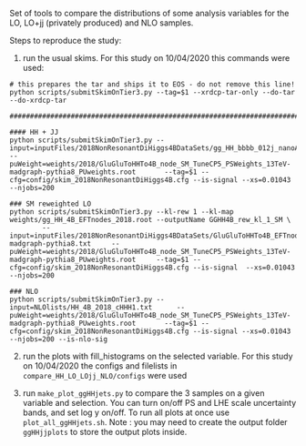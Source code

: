 Set of tools to compare the distributions of some analysis variables for the LO, LO+jj (privately produced) and NLO samples.

Steps to reproduce the study:

1. run the usual skims. For this study on 10/04/2020 this commands were used:

```
# this prepares the tar and ships it to EOS - do not remove this line!
python scripts/submitSkimOnTier3.py --tag=$1 --xrdcp-tar-only --do-tar --do-xrdcp-tar

#############################################################################################

#### HH + JJ
python scripts/submitSkimOnTier3.py --input=inputFiles/2018NonResonantDiHiggs4BDataSets/gg_HH_bbbb_012j_nanoAOD_Petrucciani_2018.txt      --puWeight=weights/2018/GluGluToHHTo4B_node_SM_TuneCP5_PSWeights_13TeV-madgraph-pythia8_PUweights.root       --tag=$1 --cfg=config/skim_2018NonResonantDiHiggs4B.cfg --is-signal --xs=0.01043  --njobs=200

### SM reweighted LO
python scripts/submitSkimOnTier3.py --kl-rew 1 --kl-map weights/gg_HH_4B_EFTnodes_2018.root --outputName GGHH4B_rew_kl_1_SM \
        --input=inputFiles/2018NonResonantDiHiggs4BDataSets/GluGluToHHTo4B_EFTnodes_TuneCP5_PSWeights_13TeV-madgraph-pythia8.txt     --puWeight=weights/2018/GluGluToHHTo4B_node_SM_TuneCP5_PSWeights_13TeV-madgraph-pythia8_PUweights.root     --tag=$1 --cfg=config/skim_2018NonResonantDiHiggs4B.cfg --is-signal  --xs=0.01043    --njobs=200

### NLO
python scripts/submitSkimOnTier3.py --input=NLOlists/HH_4B_2018_cHHH1.txt      --puWeight=weights/2018/GluGluToHHTo4B_node_SM_TuneCP5_PSWeights_13TeV-madgraph-pythia8_PUweights.root       --tag=$1 --cfg=config/skim_2018NonResonantDiHiggs4B.cfg --is-signal --xs=0.01043  --njobs=200 --is-nlo-sig
```

2. run the plots with fill_histograms on the selected variable. For this study on 10/04/2020 the configs and filelists in `compare_HH_LO_LOjj_NLO/configs` were used

3. run ``make_plot_ggHHjets.py`` to compare the 3 samples on a given variable and selection. You can turn on/off PS and LHE scale uncertainty bands, and set log y on/off.
To run all plots at once use ``plot_all_ggHHjets.sh``.
Note : you may need to create the output folder ``ggHHjjplots`` to store the output plots inside.